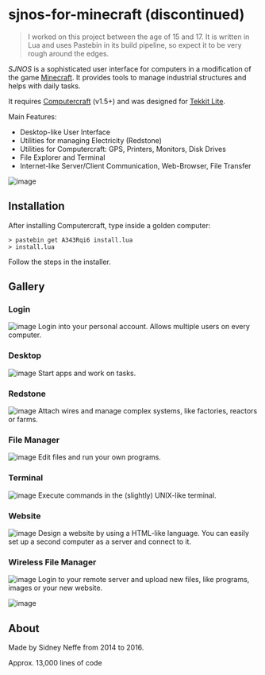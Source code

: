 # sjnos-for-minecraft (discontinued)

> I worked on this project between the age of 15 and 17. It is written in Lua and uses Pastebin in its build pipeline, so expect it to be very rough around the edges.

_SJNOS_ is a sophisticated user interface for
computers in a modification of the game [Minecraft][mc]. It provides tools to manage industrial structures and helps with daily tasks.

It requires [Computercraft][cc] (v1.5+) and was designed for [Tekkit Lite][tklite].

Main Features:

- Desktop-like User Interface
- Utilities for managing Electricity (Redstone)
- Utilities for Computercraft: GPS, Printers, Monitors, Disk Drives
- File Explorer and Terminal
- Internet-like Server/Client Communication, Web-Browser, File Transfer

![image](about/pictures/music.jpg)

## Installation
After installing Computercraft, type inside a golden computer:

```
> pastebin get A343Rqi6 install.lua
> install.lua
```
Follow the steps in the installer.


## Gallery

### Login
![image](about/pictures/login.jpg)
Login into your personal account. Allows multiple users on every computer.

### Desktop
![image](about/pictures/desktop.jpg)
Start apps and work on tasks.

### Redstone
![image](about/pictures/redstone.jpg)
Attach wires and manage complex systems, like factories, reactors or farms.

### File Manager
![image](about/pictures/filemanager.jpg)
Edit files and run your own programs.

### Terminal
![image](about/pictures/terminal.jpg)
Execute commands in the (slightly) UNIX-like terminal.


### Website
![image](about/pictures/website.jpg)
Design a website by using a HTML-like language. You can easily set up a second computer as a server and connect to it.

### Wireless File Manager
![image](about/pictures/wfm-login.jpg)
Login to your remote server and upload new files, like programs, images or your new website.

![image](about/pictures/wfm-browser.jpg)

## About

Made by Sidney Neffe from 2014 to 2016.

Approx. 13,000 lines of code


[cc]:https://www.computercraft.info/wiki/Main_Page
[mc]:https://minecraft.net
[tklite]:https://tekkitlite.fandom.com/de/wiki/Tekkit_Lite_Wiki

